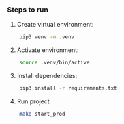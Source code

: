 ### Steps to run

1. Create virtual environment:
```bash
    pip3 venv -m .venv
```
2. Activate environment:
```bash
    source .venv/bin/active
```
3. Install dependencies:
```bash
    pip3 install -r requirements.txt
```
4. Run project
```bash
    make start_prod
```